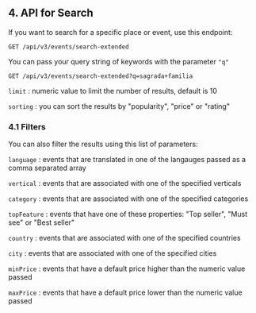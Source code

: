 ## 4. API for Search
If you want to search for a specific place or event, use this endpoint:

```GET /api/v3/events/search-extended```

You can pass your query string of keywords with the parameter ```"q"```

```GET /api/v3/events/search-extended?q=sagrada+familia```

```limit``` : numeric value to limit the number of results, default is 10

```sorting``` : you can sort the results by "popularity", "price" or "rating"

### 4.1 Filters
You can also filter the results using this list of parameters:

```language``` : events that are translated in one of the langauges passed as a comma separated array

```vertical``` : events that are associated with one of the specified verticals

```category``` : events that are associated with one of the specified categories

```topFeature``` : events that have one of these properties: "Top seller", "Must see" or "Best seller"

```country``` : events that are associated with one of the specified countries

```city``` : events that are associated with one of the specified cities

```minPrice``` : events that have a default price higher than the numeric value passed

```maxPrice``` : events that have a default price lower than the numeric value passed

